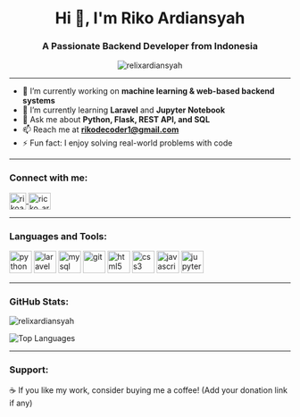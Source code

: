 <h1 align="center">Hi 👋, I'm Riko Ardiansyah</h1>
<h3 align="center">A Passionate Backend Developer from Indonesia</h3>

<p align="center">
  <img src="https://komarev.com/ghpvc/?username=relixardiansyah&label=Profile%20views&color=0e75b6&style=flat" alt="relixardiansyah" />
</p>

---

- 🔭 I’m currently working on **machine learning & web-based backend systems**
- 🌱 I’m currently learning **Laravel** and **Jupyter Notebook**
- 💬 Ask me about **Python, Flask, REST API, and SQL**
- 📫 Reach me at **rikodecoder1@gmail.com**
- ⚡ Fun fact: I enjoy solving real-world problems with code

---

<h3 align="left">Connect with me:</h3>
<p align="left">
  <a href="https://linkedin.com/in/rikoardiansyah" target="_blank">
    <img align="center" src="https://cdn.jsdelivr.net/gh/devicons/devicon/icons/linkedin/linkedin-original.svg" alt="rikoardiansyah" height="30" width="30" />
  </a>
  <a href="https://instagram.com/ricko_ard1" target="_blank">
    <img align="center" src="https://raw.githubusercontent.com/rahuldkjain/github-profile-readme-generator/master/src/images/icons/Social/instagram.svg" alt="ricko_ard1" height="30" width="40" />
  </a>
</p>

---

<h3 align="left">Languages and Tools:</h3>
<p align="left">
  <img src="https://cdn.jsdelivr.net/gh/devicons/devicon/icons/python/python-original.svg" alt="python" width="40" height="40"/>
  <img src="https://cdn.jsdelivr.net/gh/devicons/devicon/icons/laravel/laravel-plain.svg" alt="laravel" width="40" height="40"/>
  <img src="https://cdn.jsdelivr.net/gh/devicons/devicon/icons/mysql/mysql-original.svg" alt="mysql" width="40" height="40"/>
  <img src="https://cdn.jsdelivr.net/gh/devicons/devicon/icons/git/git-original.svg" alt="git" width="40" height="40"/>
  <img src="https://cdn.jsdelivr.net/gh/devicons/devicon/icons/html5/html5-original.svg" alt="html5" width="40" height="40"/>
  <img src="https://cdn.jsdelivr.net/gh/devicons/devicon/icons/css3/css3-original.svg" alt="css3" width="40" height="40"/>
  <img src="https://cdn.jsdelivr.net/gh/devicons/devicon/icons/javascript/javascript-original.svg" alt="javascript" width="40" height="40"/>
  <img src="https://cdn.jsdelivr.net/gh/devicons/devicon/icons/jupyter/jupyter-original.svg" alt="jupyter" width="40" height="40"/>
</p>

---

<h3 align="left">GitHub Stats:</h3>
<p align="left">
  <img src="https://github-readme-stats.vercel.app/api?username=relixardiansyah&show_icons=true&locale=en&theme=tokyonight" alt="relixardiansyah" />
</p>
<p align="left">
  <img src="https://github-readme-stats.vercel.app/api/top-langs/?username=relixardiansyah&layout=compact&theme=tokyonight" alt="Top Languages" />
</p>

---

<h3 align="left">Support:</h3>
<p>
  ☕ If you like my work, consider buying me a coffee! (Add your donation link if any)
</p>
